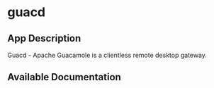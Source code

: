 # guacd

## App Description

Guacd - Apache Guacamole is a clientless remote desktop gateway.

## Available Documentation

